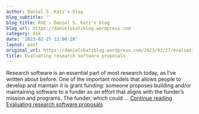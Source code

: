 ```yaml
---
author: Daniel S. Katz's blog
blog_subtitle: ''
blog_title: RSE – Daniel S. Katz's blog
blog_url: https://danielskatzblog.wordpress.com
category: dsk
date: '2023-02-27 12:00:28'
layout: post
original_url: https://danielskatzblog.wordpress.com/2023/02/27/evaluating-research-software-proposals/
title: Evaluating research software proposals
---
```


Research software is an essential part of most research today, as I&#8217;ve written about before. One of the important models that allows people to develop and maintain it is grant funding: someone proposes building and/or maintaining software to a funder as an effort that aligns with the funder&#8217;s mission and programs. The funder, which could &#8230; <a class="more-link" href="https://danielskatzblog.wordpress.com/2023/02/27/evaluating-research-software-proposals/">Continue reading <span class="screen-reader-text">Evaluating research software proposals</span></a>